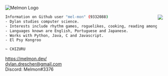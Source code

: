 ![Melmon Logo](https://melmon.dev/imgs/melmonlogo_black.png)

<img align="right" src="https://github-readme-stats.vercel.app/api?username=mel-mon&count_private=true&show_icons=true&theme=synthwave" />

```bash
Information on Github user "mel-mon" (9332088)
- Dylan studies computer science.
- Interests include rhythm games, roguelikes, cooking, reading among others.
- Languages known are English, Portuguese and Japanese.
- Works with Python, Java, C and Javascript.
- El Psy Kongroo

~ CHIZURU
```

https://melmon.dev/<br>
dylan.drescher@gmail.com<br>
Discord: Melmon#3376
